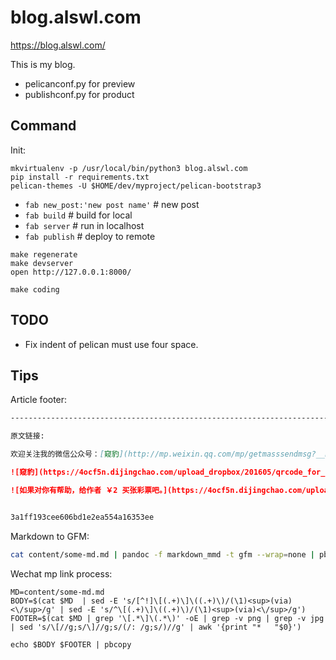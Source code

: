 # blog.alswl.com

https://blog.alswl.com/

This is my blog.

*   pelicanconf.py for preview
*   publishconf.py for product

## Command

Init:

```
mkvirtualenv -p /usr/local/bin/python3 blog.alswl.com
pip install -r requirements.txt
pelican-themes -U $HOME/dev/myproject/pelican-bootstrap3
```


- `fab new_post:'new post name'`  # new post
- `fab build`  # build for local
- `fab server`  # run in localhost
- `fab publish`  # deploy to remote


```
make regenerate
make devserver
open http://127.0.0.1:8000/

make coding
```

## TODO

- Fix indent of pelican must use four space.


## Tips

Article footer:

```markdown
--------------------------------------------------------------------------

原文链接: 

欢迎关注我的微信公众号：[窥豹](http://mp.weixin.qq.com/mp/getmasssendmsg?__biz=MzIyNTIwMTU3MQ==#wechat_webview_type=1&wechat_redirect)

![窥豹](https://4ocf5n.dijingchao.com/upload_dropbox/201605/qrcode_for_gh_17e2f9c2caa4_258.jpg)

![如果对你有帮助，给作者 ￥2 买张彩票吧。](https://4ocf5n.dijingchao.com/upload_dropbox/meta/wechat-pay-s-crop.png)


3a1ff193cee606bd1e2ea554a16353ee
```

Markdown to GFM:

```bash
cat content/some-md.md | pandoc -f markdown_mmd -t gfm --wrap=none | pbcopy
```

Wechat mp link process:


```
MD=content/some-md.md
BODY=$(cat $MD  | sed -E 's/[^!]\[(.+)\]\((.+)\)/(\1)<sup>(via)<\/sup>/g' | sed -E 's/^\[(.+)\]\((.+)\)/(\1)<sup>(via)<\/sup>/g')
FOOTER=$(cat $MD | grep '\[.*\]\(.*\)' -oE | grep -v png | grep -v jpg | sed 's/\[//g;s/\]//g;s/(/: /g;s/)//g' | awk '{print "*   "$0}')

echo $BODY $FOOTER | pbcopy
```
